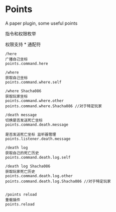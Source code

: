 # Points
A paper plugin, some useful points

指令和权限枚举

权限支持 * 通配符

    /here
    广播自己坐标
    points.command.here

    /where
    获取自己坐标
    points.command.where.self
    
    /where Shacha086
    获取玩家坐标
    points.command.where.other
    points.command.where.Shacha086 //对于特定玩家

    /death message
    切换是否发送死亡坐标
    points.command.death.message

    是否发送死亡坐标 监听器管理
    points.listener.death.message
    
    /death log
    获取自己的死亡历史
    points.command.death.log.self

    /death log Shacha086
    获取玩家死亡历史
    points.command.death.log.other
    points.command.death.log.Shacha086 //对于特定玩家


    /points reload
    重载插件
    points.reload
 